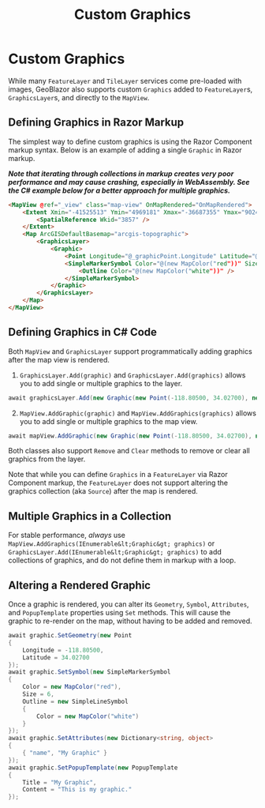 ﻿---
layout: page
title: "Custom Graphics"
nav_order: 6
---
# Custom Graphics

While many `FeatureLayer` and `TileLayer` services come pre-loaded with images, GeoBlazor also supports custom
`Graphics` added to `FeatureLayer`s, `GraphicsLayer`s, and directly to the `MapView`.

## Defining Graphics in Razor Markup

The simplest way to define custom graphics is using the Razor Component markup syntax. Below is an example of
adding a single `Graphic` in Razor markup.

***Note that iterating through collections in markup creates very poor performance and may cause crashing, especially in WebAssembly. See the C# example below for a better approach for multiple graphics.***

```html
<MapView @ref="_view" class="map-view" OnMapRendered="OnMapRendered">
    <Extent Xmin="-41525513" Ymin="4969181" Xmax="-36687355" Ymax="9024624">
        <SpatialReference Wkid="3857" />
    </Extent>
    <Map ArcGISDefaultBasemap="arcgis-topographic">
        <GraphicsLayer>
            <Graphic>
                <Point Longitude="@_graphicPoint.Longitude" Latitude="@_graphicPoint.Latitude" />
                <SimpleMarkerSymbol Color="@(new MapColor("red"))" Size="6">
                    <Outline Color="@(new MapColor("white"))" />
                </SimpleMarkerSymbol>
            </Graphic>
        </GraphicsLayer>
    </Map>
</MapView>
```

## Defining Graphics in C# Code

Both `MapView` and `GraphicsLayer` support programmatically adding graphics after the map view is rendered.

1. `GraphicsLayer.Add(graphic)` and `GraphicsLayer.Add(graphics)` allows you to add single or multiple graphics to the layer.

```csharp
await graphicsLayer.Add(new Graphic(new Point(-118.80500, 34.02700), new SimpleMarkerSymbol(new Outline(new MapColor("white"), new MapColor("red"))));
```

2. `MapView.AddGraphic(graphic)` and `MapView.AddGraphics(graphics)` allows you to add single or multiple graphics to the map view.

```csharp
await mapView.AddGraphic(new Graphic(new Point(-118.80500, 34.02700), new SimpleMarkerSymbol(new Outline(new MapColor("white"), new MapColor("red"))));
```

Both classes also support `Remove` and `Clear` methods to remove or clear all graphics from the layer.

Note that while you can define `Graphics` in a `FeatureLayer` via Razor Component markup, the `FeatureLayer` does not support
altering the graphics collection (aka `Source`) after the map is rendered.

## Multiple Graphics in a Collection

For stable performance, *always* use `MapView.AddGraphics(IEnumerable&lt;Graphic&gt; graphics)` or `GraphicsLayer.Add(IEnumerable&lt;Graphic&gt; graphics)` to add collections of graphics, and do not define them in markup with a loop.

## Altering a Rendered Graphic

Once a graphic is rendered, you can alter its `Geometry`, `Symbol`, `Attributes`, and `PopupTemplate` properties using `Set` methods.
This will cause the graphic to re-render on the map, without having to be added and removed.

```csharp
await graphic.SetGeometry(new Point
{
    Longitude = -118.80500,
    Latitude = 34.02700
});
await graphic.SetSymbol(new SimpleMarkerSymbol
{
    Color = new MapColor("red"),
    Size = 6,
    Outline = new SimpleLineSymbol
    {
        Color = new MapColor("white")
    }
});
await graphic.SetAttributes(new Dictionary<string, object>
{
    { "name", "My Graphic" }
});
await graphic.SetPopupTemplate(new PopupTemplate
{
    Title = "My Graphic",
    Content = "This is my graphic."
});
```
